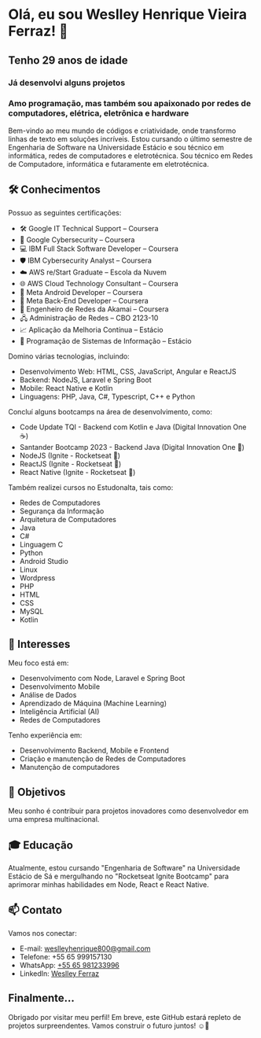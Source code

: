 <!-- Título -->
<h1>Olá, eu sou Weslley Henrique Vieira Ferraz! 👋</h1>
<h2>Tenho 29 anos de idade</h2>
<h3>Já desenvolvi alguns projetos</h3>
<h3>Amo programação, mas também sou apaixonado por redes de computadores, elétrica, eletrônica e hardware</h3>

<!-- Descrição -->
Bem-vindo ao meu mundo de códigos e criatividade, onde transformo linhas de texto em soluções incríveis.
Estou cursando o último semestre de Engenharia de Software na Universidade Estácio e sou técnico em informática, redes de computadores e eletrotécnica.
Sou técnico em Redes de Computadore, informática e futaramente em eletrotécnica.

<!-- Conhecimentos -->
## 🛠️ Conhecimentos

Possuo as seguintes certificações:

- 🛠️ Google IT Technical Support – Coursera  
- 🔐 Google Cybersecurity – Coursera  
- 💻 IBM Full Stack Software Developer – Coursera  
- 🛡️ IBM Cybersecurity Analyst – Coursera  
- ☁️ AWS re/Start Graduate – Escola da Nuvem  
- 🌐 AWS Cloud Technology Consultant – Coursera  
- 📱 Meta Android Developer – Coursera  
- 🔧 Meta Back-End Developer – Coursera  
- 🧠 Engenheiro de Redes da Akamai – Coursera  
- 🖧 Administração de Redes – CBO 2123-10  
- 📈 Aplicação da Melhoria Contínua – Estácio  
- 🧾 Programação de Sistemas de Informação – Estácio  

Domino várias tecnologias, incluindo:

- Desenvolvimento Web: HTML, CSS, JavaScript, Angular e ReactJS
- Backend: NodeJS, Laravel e Spring Boot
- Mobile: React Native e Kotlin
- Linguagens: PHP, Java, C#, Typescript, C++ e Python

Concluí alguns bootcamps na área de desenvolvimento, como:

- Code Update TQI - Backend com Kotlin e Java (Digital Innovation One ☕)
- Santander Bootcamp 2023 - Backend Java (Digital Innovation One 🌟)
- NodeJS (Ignite - Rocketseat 🚀)
- ReactJS (Ignite - Rocketseat 🚀)
- React Native (Ignite - Rocketseat 🚀)

Também realizei cursos no Estudonalta, tais como:

- Redes de Computadores
- Segurança da Informação
- Arquitetura de Computadores
- Java
- C#
- Linguagem C
- Python
- Android Studio
- Linux
- Wordpress
- PHP
- HTML
- CSS
- MySQL
- Kotlin

<!-- Interesses -->
## 🌟 Interesses

Meu foco está em:

- Desenvolvimento com Node, Laravel e Spring Boot
- Desenvolvimento Mobile
- Análise de Dados
- Aprendizado de Máquina (Machine Learning)
- Inteligência Artificial (AI)
- Redes de Computadores

Tenho experiência em:

- Desenvolvimento Backend, Mobile e Frontend
- Criação e manutenção de Redes de Computadores
- Manutenção de computadores

<!-- Objetivos -->
## 🚀 Objetivos

Meu sonho é contribuir para projetos inovadores como desenvolvedor em uma empresa multinacional.

<!-- Educação -->
## 🎓 Educação

Atualmente, estou cursando "Engenharia de Software" na Universidade Estácio de Sá e mergulhando no "Rocketseat Ignite Bootcamp" para aprimorar minhas habilidades em Node, React e React Native.

<!-- Contato -->
## 📫 Contato

Vamos nos conectar:

- E-mail: weslleyhenrique800@gmail.com
- Telefone: +55 65 999157130
- WhatsApp: [+55 65 981233996](https://api.whatsapp.com/send/?phone=5565981233996)
- LinkedIn: [Weslley Ferraz](https://www.linkedin.com/in/weslley-henrique-vieira-ferraz-8b95b3127/)

<!-- Final -->
## Finalmente...

Obrigado por visitar meu perfil! Em breve, este GitHub estará repleto de projetos surpreendentes. Vamos construir o futuro juntos! ☺️🚀
